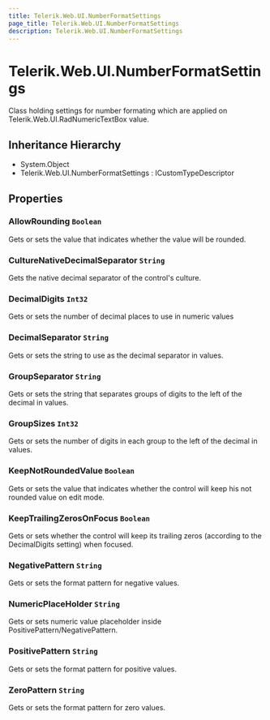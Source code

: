 ```yaml
---
title: Telerik.Web.UI.NumberFormatSettings
page_title: Telerik.Web.UI.NumberFormatSettings
description: Telerik.Web.UI.NumberFormatSettings
---
```


# Telerik.Web.UI.NumberFormatSettings

Class holding settings for number formating which are applied on
            Telerik.Web.UI.RadNumericTextBox value.

## Inheritance Hierarchy

* System.Object
* Telerik.Web.UI.NumberFormatSettings : ICustomTypeDescriptor

## Properties

###  AllowRounding `Boolean`

Gets or sets the value that indicates whether the value will be rounded.

###  CultureNativeDecimalSeparator `String`

Gets the native decimal separator of the control's culture.

###  DecimalDigits `Int32`

Gets or sets the number of decimal places to use in numeric values

###  DecimalSeparator `String`

Gets or sets the string to use as the decimal separator in values.

###  GroupSeparator `String`

Gets or sets the string that separates groups of digits to the left of the
            decimal in values.

###  GroupSizes `Int32`

Gets or sets the number of digits in each group to the left of the decimal in
            values.

###  KeepNotRoundedValue `Boolean`

Gets or sets the value that indicates whether the control will keep his not rounded value on edit mode.

###  KeepTrailingZerosOnFocus `Boolean`

Gets or sets whether the control will keep its trailing zeros
            (according to the DecimalDigits setting) when focused.

###  NegativePattern `String`

Gets or sets the format pattern for negative values.

###  NumericPlaceHolder `String`

Gets or sets numeric value placeholder inside PositivePattern/NegativePattern.

###  PositivePattern `String`

Gets or sets the format pattern for positive values.

###  ZeroPattern `String`

Gets or sets the format pattern for zero values.

